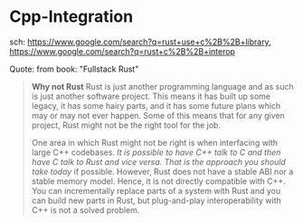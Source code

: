 # Cpp-Integration
sch: https://www.google.com/search?q=rust+use+c%2B%2B+library,
https://www.google.com/search?q=rust+c%2B%2B+interop

Quote: from book: "Fullstack Rust"
>**Why not Rust**
>Rust is just another programming language and as such is just another software project. This means it has built up some legacy, it has some hairy parts, and it has some future plans which may or may not ever happen. Some of this means that for any given project, Rust might not be the right tool for the job.
>
>One area in which Rust might not be right is when interfacing with large C++ codebases. *It is possible to have C++ talk to C and then have C talk to Rust and vice versa. That is the approach you should take today* if possible. However, Rust does not have a stable ABI nor a stable memory model. Hence, it is not directly compatible with C++. You can incrementally replace parts of a system with Rust and you can build new parts in Rust, but plug-and-play interoperability with C++ is not a solved problem.
